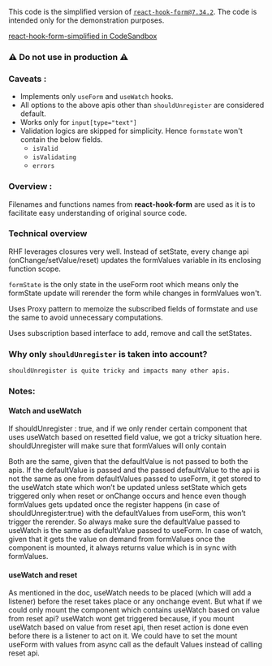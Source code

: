 
This code is the simplified version of [``react-hook-form@7.34.2``](https://github.com/react-hook-form/react-hook-form). The code is intended only for the demonstration purposes.

[react-hook-form-simplified in CodeSandbox](https://codesandbox.io/p/github/akilansengottaiyan/react-hook-form-simplified/git/master?file=%2Fsrc%2FApp.js&selection=%5B%7B%22endColumn%22%3A10%2C%22endLineNumber%22%3A9%2C%22startColumn%22%3A10%2C%22startLineNumber%22%3A9%7D%5D)

### ⚠️ Do not use in production ⚠️

### Caveats : 
 - Implements only ``useForm`` and ``useWatch`` hooks.
 - All options to the above apis other than ``shouldUnregister`` are considered default.
 - Works only for ``input[type="text"]``
 - Validation logics are skipped for simplicity. Hence ``formstate`` won't contain the below fields.
    - ``isValid``
    - ``isValidating``
    - ``errors`` 

### Overview : 
Filenames and functions names from **react-hook-form** are used as it is to facilitate easy understanding of original source code.
<br/>
### Technical overview
RHF leverages closures very well. Instead of setState, every change api (onChange/setValue/reset) updates the formValues variable in its enclosing function scope.

``formState`` is the only state in the useForm root which means only the formState update will rerender the form while changes in formValues won't.

Uses Proxy pattern to memoize the subscribed fields of formstate and use the same to avoid unnecessary computations.

Uses subscription based interface to add, remove and call the setStates.
<br/>

### Why only ``shouldUnregister`` is taken into account?

    shouldUnregister is quite tricky and impacts many other apis.

### Notes:

#### Watch and useWatch
If shouldUnregister : true, and if we only render certain component that uses useWatch based on resetted field value, we got a tricky situation here. 
shouldUnregister will make sure that formValues will only contain

Both are the same, given that the defaultValue is not passed to both the apis.
If the defaultValue is passed and the passed defaultValue to the api is not the same as one from defaultValues passed to useForm, it get stored to the useWatch state which won’t be updated unless setState which gets triggered only when reset or onChange occurs and hence even though formValues gets updated once the register happens (in case of shouldUnregister:true) with the defaultValues from useForm, this won’t trigger the rerender. So always make sure the defaultValue passed to useWatch is the same as defaultValue passed to useForm.
In case of watch, given that it gets the value on demand from formValues once the component is mounted, it always returns value which is in sync with formValues.

#### useWatch and reset
As mentioned in the doc, useWatch needs to be placed (which will add a listener) before the reset takes place or any onchange event.
But what if we could only mount the component which contains useWatch based on value from reset api?
useWatch wont get triggered because, if you mount useWatch based on value from reset api, then reset action is done even before there is a listener to act on it. 
We could have to set the mount useForm with values from async call as the default Values instead of calling reset api.




